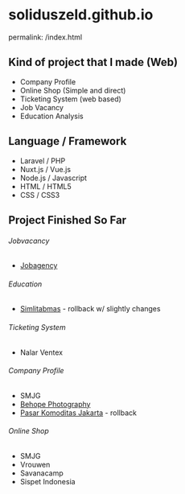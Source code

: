 # soliduszeld.github.io
permalink: /index.html

## Kind of project that I made (Web)
- Company Profile
- Online Shop (Simple and direct)
- Ticketing System (web based)
- Job Vacancy
- Education Analysis

## Language / Framework
- Laravel / PHP
- Nuxt.js / Vue.js
- Node.js / Javascript
- HTML / HTML5
- CSS / CSS3

## Project Finished So Far
###### Jobvacancy
- [Jobagency](https://jobagency.id)

###### Education
- [Simlitabmas](http://simlitabmas.ristekdikti.go.id/) - rollback w/ slightly changes

###### Ticketing System
- Nalar Ventex

###### Company Profile
- SMJG
- [Behope Photography](http://behope.id)
- [Pasar Komoditas Jakarta](http://pasarkomoditasjakarta.co.id/) - rollback

###### Online Shop
- SMJG
- Vrouwen
- Savanacamp
- Sispet Indonesia
